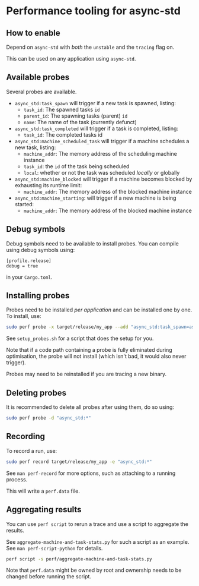 # Performance tooling for async-std

## How to enable

Depend on `async-std` with _both_ the `unstable` and the `tracing` flag on.

This can be used on any application using `async-std`.

## Available probes

Several probes are available.

* `async_std:task_spawn` will trigger if a new task is spawned, listing:
    * `task_id`: The spawned tasks `id`
    * `parent_id`: The spawning tasks (parent) `id`
    * `name`: The name of the task (currently defunct)
* `async_std:task_completed` will trigger if a task is completed, listing:
    * `task_id`: The completed tasks id
* `async_std:machine_scheduled_task` will trigger if a machine schedules a new task, listing:
    * `machine_addr`: The memory address of the scheduling machine instance
    * `task_id`: the `id` of the task being scheduled
    * `local`: whether or not the task was scheduled _locally_ or globally
* `async_std:machine_blocked` will trigger if a machine becomes blocked by exhausting its runtime limit:
    * `machine_addr`: The memory address of the blocked machine instance
* `async_std:machine_starting`: will trigger if a new machine is being started:
    * `machine_addr`: The memory address of the blocked machine instance

## Debug symbols

Debug symbols need to be available to install probes. You can compile using debug symbols using:

```
[profile.release]
debug = true
```

in your `Cargo.toml`.

## Installing probes

Probes need to be installed _per application_ and can be installed one by one. To install, use:

```sh
sudo perf probe -x target/release/my_app --add "async_std:task_spawn=async_std_task_spawn:0 task_id parent_id name" 
```

See `setup_probes.sh` for a script that does the setup for you.

Note that if a code path containing a probe is fully eliminated during optimisation, the probe will not install (which isn't bad, it would also never trigger).

Probes may need to be reinstalled if you are tracing a new binary.

## Deleting probes

It is recommended to delete all probes after using them, do so using:

```sh
sudo perf probe -d "async_std:*"
```

## Recording

To record a run, use:

```sh
sudo perf record target/release/my_app -e "async_std:*"
```

See `man perf-record` for more options, such as attaching to a running process.

This will write a `perf.data` file.

## Aggregating results

You can use `perf script` to rerun a trace and use a script to aggregate the results.

See `aggregate-machine-and-task-stats.py` for such a script as an example. See `man perf-script-python` for details.

```sh
perf script -s perf/aggregate-machine-and-task-stats.py
```

Note that `perf.data` might be owned by root and ownership needs to be changed before running the script.
